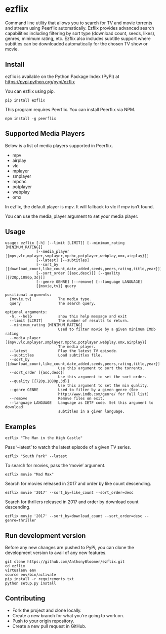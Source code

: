 ezflix
======

Command line utility that allows you to search for TV and movie torrents and
stream using Peerflix automatically. Ezflix provides advanced search capabilities including filtering by sort type (download count, seeds, likes), genres, minimum rating, etc. Ezflix also includes subtitle support where subtitles can be downloaded automatically for the chosen TV show or movie. 

Install
-------

ezflix is available on the Python Package Index (PyPI) at <https://pypi.python.org/pypi/ezflix>

You can ezflix using pip.

    pip install ezflix

This program requires Peerflix. You can install Peerflix via NPM.

    npm install -g peerflix

Supported Media Players
-----------------------

Below is a list of media players supported in Peerflix.

-   mpv
-   airplay
-   vlc
-   mplayer
-   smplayer
-   mpchc
-   potplayer
-   webplay
-   omx

In ezflix, the default player is mpv. It will fallback to vlc if mpv isn’t found.

You can use the media\_player argument to set your media player.

Usage
-----

    usage: ezflix [-h] [--limit [LIMIT]] [--minimum_rating [MINIMUM_RATING]]
                  [--media_player [{mpv,vlc,mplayer,smplayer,mpchc,potplayer,webplay,omx,airplay}]]
                  [--latest] [--subtitles]
                  [--sort_by [{download_count,like_count,date_added,seeds,peers,rating,title,year}]]
                  [--sort_order [{asc,desc}]] [--quality [{720p,1080p,3d}]]
                  [--genre GENRE] [--remove] [--language LANGUAGE]
                  [{movie,tv}] query

    positional arguments:
      {movie,tv}            The media type.
      query                 The search query.

    optional arguments:
      -h, --help            show this help message and exit
      --limit [LIMIT]       The number of results to return.
      --minimum_rating [MINIMUM_RATING]
                            Used to filter movie by a given minimum IMDb rating
      --media_player [{mpv,vlc,mplayer,smplayer,mpchc,potplayer,webplay,omx,airplay}]
                            The media player.
      --latest              Play the latest TV episode.
      --subtitles           Load subtitles file.
      --sort_by [{download_count,like_count,date_added,seeds,peers,rating,title,year}]
                            Use this argument to sort the torrents.
      --sort_order [{asc,desc}]
                            Use this argument to set the sort order.
      --quality [{720p,1080p,3d}]
                            Use this argument to set the min quality.
      --genre GENRE         Used to filter by a given genre (See
                            http://www.imdb.com/genre/ for full list)
      --remove              Remove files on exit.
      --language LANGUAGE   Language as IETF code. Set this argument to download
                            subtitles in a given language.

Examples
--------

``` sourceCode
ezflix "The Man in the High Castle"
```

Pass ‘–latest’ to watch the latest episode of a given TV series.

``` sourceCode
ezflix "South Park" --latest
```

To search for movies, pass the ‘movie’ argument.

``` sourceCode
ezflix movie "Mad Max"
```

Search for movies released in 2017 and order by like count descending.

``` sourceCode
ezflix movie '2017' --sort_by=like_count --sort_order=desc
```

Search for thrillers released in 2017 and order by download count descending.

``` sourceCode
ezflix movie '2017' --sort_by=download_count --sort_order=desc --genre=thriller
```

Run development version
-----------------------

Before any new changes are pushed to PyPi, you can clone the development version to avail of any new features.

``` sourceCode
git clone https://github.com/AnthonyBloomer/ezflix.git
cd ezflix
virtualenv env
source env/bin/activate
pip install -r requirements.txt
python setup.py install
```

Contributing
------------

- Fork the project and clone locally.
- Create a new branch for what you're going to work on.
- Push to your origin repository.
- Create a new pull request in GitHub.
